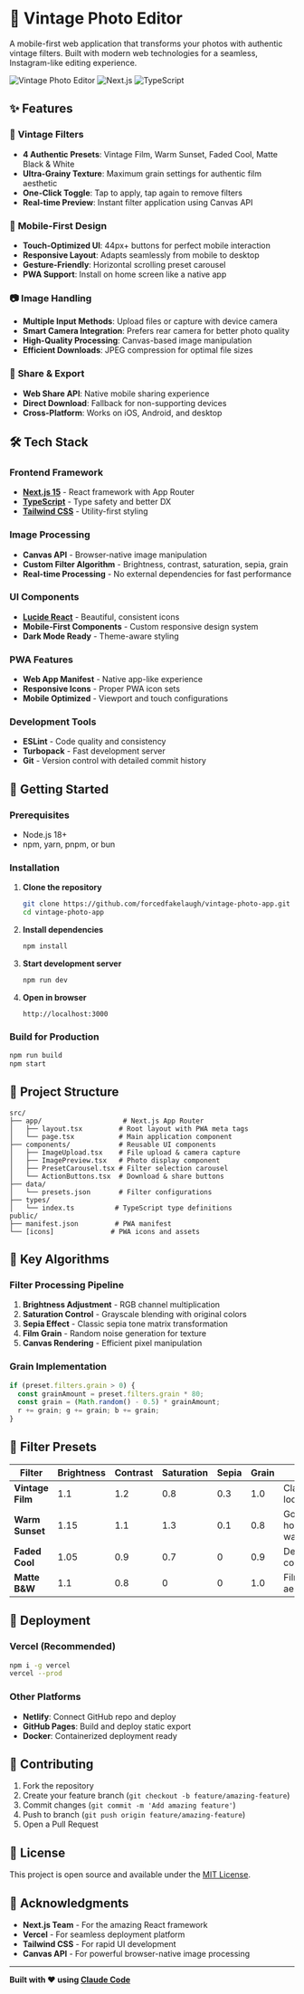 # 📸 Vintage Photo Editor

A mobile-first web application that transforms your photos with authentic vintage filters. Built with modern web technologies for a seamless, Instagram-like editing experience.

![Vintage Photo Editor](https://img.shields.io/badge/PWA-Ready-blue) ![Next.js](https://img.shields.io/badge/Next.js-15-black) ![TypeScript](https://img.shields.io/badge/TypeScript-Ready-blue)

## ✨ Features

### 🎨 **Vintage Filters**
- **4 Authentic Presets**: Vintage Film, Warm Sunset, Faded Cool, Matte Black & White
- **Ultra-Grainy Texture**: Maximum grain settings for authentic film aesthetic
- **One-Click Toggle**: Tap to apply, tap again to remove filters
- **Real-time Preview**: Instant filter application using Canvas API

### 📱 **Mobile-First Design**
- **Touch-Optimized UI**: 44px+ buttons for perfect mobile interaction
- **Responsive Layout**: Adapts seamlessly from mobile to desktop
- **Gesture-Friendly**: Horizontal scrolling preset carousel
- **PWA Support**: Install on home screen like a native app

### 📷 **Image Handling**
- **Multiple Input Methods**: Upload files or capture with device camera
- **Smart Camera Integration**: Prefers rear camera for better photo quality
- **High-Quality Processing**: Canvas-based image manipulation
- **Efficient Downloads**: JPEG compression for optimal file sizes

### 🔄 **Share & Export**
- **Web Share API**: Native mobile sharing experience
- **Direct Download**: Fallback for non-supporting devices
- **Cross-Platform**: Works on iOS, Android, and desktop

## 🛠️ **Tech Stack**

### **Frontend Framework**
- **[Next.js 15](https://nextjs.org)** - React framework with App Router
- **[TypeScript](https://www.typescriptlang.org)** - Type safety and better DX
- **[Tailwind CSS](https://tailwindcss.com)** - Utility-first styling

### **Image Processing**
- **Canvas API** - Browser-native image manipulation
- **Custom Filter Algorithm** - Brightness, contrast, saturation, sepia, grain
- **Real-time Processing** - No external dependencies for fast performance

### **UI Components**
- **[Lucide React](https://lucide.dev)** - Beautiful, consistent icons
- **Mobile-First Components** - Custom responsive design system
- **Dark Mode Ready** - Theme-aware styling

### **PWA Features**
- **Web App Manifest** - Native app-like experience
- **Responsive Icons** - Proper PWA icon sets
- **Mobile Optimized** - Viewport and touch configurations

### **Development Tools**
- **ESLint** - Code quality and consistency
- **Turbopack** - Fast development server
- **Git** - Version control with detailed commit history

## 🚀 **Getting Started**

### **Prerequisites**
- Node.js 18+ 
- npm, yarn, pnpm, or bun

### **Installation**

1. **Clone the repository**
   ```bash
   git clone https://github.com/forcedfakelaugh/vintage-photo-app.git
   cd vintage-photo-app
   ```

2. **Install dependencies**
   ```bash
   npm install
   ```

3. **Start development server**
   ```bash
   npm run dev
   ```

4. **Open in browser**
   ```
   http://localhost:3000
   ```

### **Build for Production**
```bash
npm run build
npm start
```

## 📁 **Project Structure**

```
src/
├── app/                    # Next.js App Router
│   ├── layout.tsx         # Root layout with PWA meta tags
│   └── page.tsx           # Main application component
├── components/            # Reusable UI components
│   ├── ImageUpload.tsx    # File upload & camera capture
│   ├── ImagePreview.tsx   # Photo display component
│   ├── PresetCarousel.tsx # Filter selection carousel
│   └── ActionButtons.tsx  # Download & share buttons
├── data/
│   └── presets.json       # Filter configurations
├── types/
│   └── index.ts          # TypeScript type definitions
public/
├── manifest.json         # PWA manifest
└── [icons]              # PWA icons and assets
```

## 🎯 **Key Algorithms**

### **Filter Processing Pipeline**
1. **Brightness Adjustment** - RGB channel multiplication
2. **Saturation Control** - Grayscale blending with original colors
3. **Sepia Effect** - Classic sepia tone matrix transformation
4. **Film Grain** - Random noise generation for texture
5. **Canvas Rendering** - Efficient pixel manipulation

### **Grain Implementation**
```typescript
if (preset.filters.grain > 0) {
  const grainAmount = preset.filters.grain * 80;
  const grain = (Math.random() - 0.5) * grainAmount;
  r += grain; g += grain; b += grain;
}
```

## 🌟 **Filter Presets**

| Filter | Brightness | Contrast | Saturation | Sepia | Grain | Effect |
|--------|------------|----------|------------|-------|-------|--------|
| **Vintage Film** | 1.1 | 1.2 | 0.8 | 0.3 | 1.0 | Classic film look |
| **Warm Sunset** | 1.15 | 1.1 | 1.3 | 0.1 | 0.8 | Golden hour warmth |
| **Faded Cool** | 1.05 | 0.9 | 0.7 | 0 | 0.9 | Desaturated cool tones |
| **Matte B&W** | 1.1 | 0.8 | 0 | 0 | 1.0 | Film noir aesthetic |

## 🚀 **Deployment**

### **Vercel (Recommended)**
```bash
npm i -g vercel
vercel --prod
```

### **Other Platforms**
- **Netlify**: Connect GitHub repo and deploy
- **GitHub Pages**: Build and deploy static export
- **Docker**: Containerized deployment ready

## 🤝 **Contributing**

1. Fork the repository
2. Create your feature branch (`git checkout -b feature/amazing-feature`)
3. Commit changes (`git commit -m 'Add amazing feature'`)
4. Push to branch (`git push origin feature/amazing-feature`)
5. Open a Pull Request

## 📄 **License**

This project is open source and available under the [MIT License](LICENSE).

## 🙏 **Acknowledgments**

- **Next.js Team** - For the amazing React framework
- **Vercel** - For seamless deployment platform
- **Tailwind CSS** - For rapid UI development
- **Canvas API** - For powerful browser-native image processing

---

**Built with ❤️ using [Claude Code](https://claude.ai/code)**